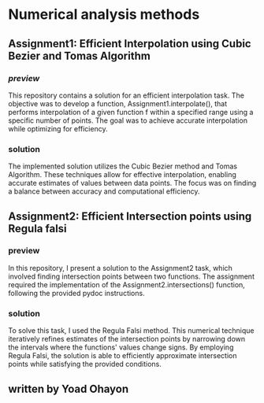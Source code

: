 # Numerical analysis methods



## Assignment1: Efficient Interpolation using Cubic Bezier and Tomas Algorithm
### *preview*
This repository contains a solution for an efficient interpolation task. The objective was to develop a function, Assignment1.interpolate(), that performs interpolation of a given function f within a specified range using a specific number of points. The goal was to achieve accurate interpolation while optimizing for efficiency.
### solution
The implemented solution utilizes the Cubic Bezier method and Tomas Algorithm. These techniques allow for effective interpolation, enabling accurate estimates of values between data points. The focus was on finding a balance between accuracy and computational efficiency.

## Assignment2: Efficient Intersection points using Regula falsi 
### preview
In this repository, I present a solution to the Assignment2 task, which involved finding intersection points between two functions. The assignment required the implementation of the Assignment2.intersections() function, following the provided pydoc instructions.
### solution
To solve this task, I used the Regula Falsi method. This numerical technique iteratively refines estimates of the intersection points by narrowing down the intervals where the functions' values change signs. By employing Regula Falsi, the solution is able to efficiently approximate intersection points while satisfying the provided conditions.

## written by Yoad Ohayon
